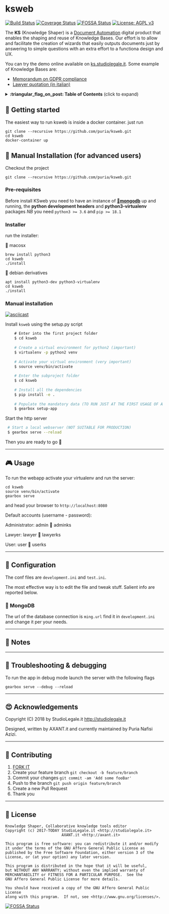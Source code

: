 # ksweb

[![Build Status](https://travis-ci.org/puria/ksweb.svg?branch=master)](https://travis-ci.org/puria/ksweb)
[![Coverage Status](https://coveralls.io/repos/github/puria/ksweb/badge.svg?branch=master)](https://coveralls.io/github/puria/ksweb?branch=master)
[![FOSSA Status](https://app.fossa.io/api/projects/git%2Bgithub.com%2Fpuria%2Fksweb.svg?type=shield)](https://app.fossa.io/projects/git%2Bgithub.com%2Fpuria%2Fksweb?ref=badge_shield)
[![License: AGPL v3](https://img.shields.io/badge/License-AGPL%20v3-blue.svg)](https://www.gnu.org/licenses/agpl-3.0)

The **KS** (Knowledge Shaper) is a [Document Automation](https://en.wikipedia.org/wiki/Document_automation) digital product that enables the shaping and reuse of Knowledge Bases. Our effort is to allow and facilitate the creation of wizards that easily outputs documents just by answering to simple questions with an extra effort to a functiona design and UX.

You can try the demo online available on [ks.studiolegale.it](http://ks.studiolegale.it).
Some example of Knowledge Bases are:
 
 * [Memorandum on GDPR compliance](https://github.com/marco55555/Memorandum-GDPR)
 * [Lawyer quotation (in italian)](https://github.com/marco55555/preventivo_avvocato)

<details>
 <summary><strong>:triangular_flag_on_post: Table of Contents</strong> (click to expand)</summary>

* [Getting started](#whale-getting-started)
* [Manual Installation](#floppy_disk-manual-installation-for-advanced-users)
* [Usage](#video_game-usage)
* [Configuration](#wrench-configuration)
* [Notes](#memo-notes)
* [Troubleshooting & debugging](#bug-troubleshooting--debugging)
* [Acknowledgements](#heart_eyes-acknowledgements)
* [Contributing](#busts_in_silhouette-contributing)
* [License](#briefcase-license)
</details>

## :whale: Getting started

The easiest way to run ksweb is inside a docker container. just run

    git clone --recursive https://github.com/puria/ksweb.git
	cd ksweb
    docker-container up

## :floppy_disk: Manual Installation (for advanced users)

Checkout the project

    git clone --recursive https://github.com/puria/ksweb.git

### Pre-requisites
Before install KSweb you need to have an instance of **[:leaves:mongodb](https://www.mongodb.com/download-center/community)** up and running, the **python development headers** and **python3-virtualenv** packages
*NB* you need `python3 >= 3.6` and `pip >= 18.1`

### Installer
run the installer:

:apple: macosx

    brew install python3
    cd ksweb
    ./install

:penguin: debian derivatives

    apt install python3-dev python3-virtualenv
    cd ksweb
    ./install

### Manual installation

[![asciicast](https://asciinema.org/a/yImfeZTmmoGWvXV93k3g0OtaO.png)](https://asciinema.org/a/yImfeZTmmoGWvXV93k3g0OtaO)


Install ``ksweb`` using the setup.py script

```bash
    # Enter into the first project folder
    $ cd ksweb
    
    # Create a virtual environment for python2 (important)
    $ virtualenv -p python2 venv
    
    # Activate your virtual environment (very important)
    $ source venv/bin/activate
    
    # Enter the subproject folder
    $ cd ksweb
    
    # Install all the dependencies
    $ pip install -e .
    
    # Populate the mandatory data (TO RUN JUST AT THE FIRST USAGE OF A DATABASE)
    $ gearbox setup-app
```

Start the http server

```bash
 # Start a local webserver (NOT SUITABLE FOR PRODUCTION) 
 $ gearbox serve --reload
```

Then you are ready to go :tada:

***
## :video_game: Usage

To run the webapp activate your virtualenv and run the server:

    cd ksweb
    source venv/bin/activate
    gearbox serve

and head your browser to `http://localhost:8080`


Default accounts (username - password):

  Administrator: admin :key: adminks
  
  Lawyer: lawyer :key: lawyerks
  
  User: user :key: userks

***
## :wrench: Configuration

The conf files are `development.ini` and `test.ini`.

The most effective way is to edit the file and tweak stuff. Salient info are reported below.

### :leaves: MongoDB 

The url of the database connection is `ming.url` find it in `development.ini` and change it per your needs.

***
## :memo: Notes

***
## :bug: Troubleshooting & debugging

To run the app in debug mode launch the server with the following flags

    gearbox serve --debug --reload


***
## :heart_eyes: Acknowledgements

Copyright (C) 2018 by StudioLegale.it <http://studiolegale.it>

Designed, written by AXANT.it and currently maintained by Puria Nafisi Azizi.

***
## :busts_in_silhouette: Contributing

1. [FORK IT](https://github.com/puria/ksweb/fork)
1. Create your feature branch `git checkout -b feature/branch`
1. Commit your changes `git commit -am 'Add some fooBar'`
1. Push to the branch `git push origin feature/branch`
1. Create a new Pull Request
1. Thank you

***
## :briefcase: License

    Knowledge Shaper, Collaborative knowledge tools editor
    Copyright (c) 2017-TODAY StudioLegale.it <http://studiolegale.it>
                             AXANT.it <http://axant.it>

    This program is free software: you can redistribute it and/or modify
    it under the terms of the GNU Affero General Public License as
    published by the Free Software Foundation, either version 3 of the
    License, or (at your option) any later version.

    This program is distributed in the hope that it will be useful,
    but WITHOUT ANY WARRANTY; without even the implied warranty of
    MERCHANTABILITY or FITNESS FOR A PARTICULAR PURPOSE.  See the
    GNU Affero General Public License for more details.

    You should have received a copy of the GNU Affero General Public License
    along with this program.  If not, see <http://www.gnu.org/licenses/>.

[![FOSSA Status](https://app.fossa.io/api/projects/git%2Bgithub.com%2Fpuria%2Fksweb.svg?type=large)](https://app.fossa.io/projects/git%2Bgithub.com%2Fpuria%2Fksweb?ref=badge_large)

